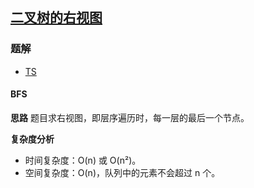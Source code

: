 ## [二叉树的右视图](https://leetcode.cn/problems/binary-tree-right-side-view/)
### 题解
+ [TS](../../ts/256/199.ts)

#### BFS
**思路**
题目求右视图，即层序遍历时，每一层的最后一个节点。

**复杂度分析**
+ 时间复杂度：O(n) 或 O(n²)。
+ 空间复杂度：O(n)，队列中的元素不会超过 n 个。